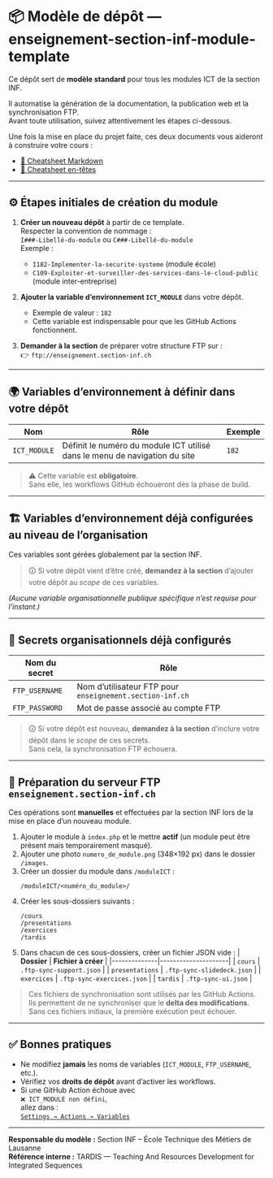 # 📦 Modèle de dépôt — enseignement-section-inf-module-template

Ce dépôt sert de **modèle standard** pour tous les modules ICT de la section INF.

Il automatise la génération de la documentation, la publication web et la synchronisation FTP.  
Avant toute utilisation, suivez attentivement les étapes ci-dessous.

Une fois la mise en place du projet faite, ces deux documents vous aideront à construire votre cours :

- [🔗 Cheatsheet Markdown](aide-memoire/cheatsheet.md)
- [🔗 Cheatsheet en-têtes](aide-memoire/tardis.md)

---

## ⚙️ Étapes initiales de création du module

1. **Créer un nouveau dépôt** à partir de ce template.  
   Respecter la convention de nommage :  
   `I###-Libellé-du-module` ou `C###-Libellé-du-module`  
   Exemple :  
   - `I182-Implementer-la-securite-systeme` (module école)  
   - `C109-Exploiter-et-surveiller-des-services-dans-le-cloud-public` (module inter-entreprise)

2. **Ajouter la variable d’environnement `ICT_MODULE`** dans votre dépôt.  
   - Exemple de valeur : `182`  
   - Cette variable est indispensable pour que les GitHub Actions fonctionnent.

3. **Demander à la section** de préparer votre structure FTP sur :  
   👉 `ftp://enseignement.section-inf.ch`

---

## 🌍 Variables d’environnement à définir dans votre dépôt

| **Nom** | **Rôle** | **Exemple** |
|----------|-----------|-------------|
| `ICT_MODULE` | Définit le numéro du module ICT utilisé dans le menu de navigation du site | `182` |

> ⚠️ Cette variable est **obligatoire**.  
> Sans elle, les workflows GitHub échoueront dès la phase de build.

---

## 🏗️ Variables d’environnement déjà configurées au niveau de l’organisation

Ces variables sont gérées globalement par la section INF.

> 🛈 Si votre dépôt vient d’être créé, **demandez à la section** d’ajouter votre dépôt au *scope* de ces variables.

*(Aucune variable organisationnelle publique spécifique n’est requise pour l’instant.)*

---

## 🔐 Secrets organisationnels déjà configurés

| **Nom du secret** | **Rôle** |
|--------------------|----------|
| `FTP_USERNAME` | Nom d’utilisateur FTP pour `enseignement.section-inf.ch` |
| `FTP_PASSWORD` | Mot de passe associé au compte FTP |

> 🛈 Si votre dépôt est nouveau, **demandez à la section** d’inclure votre dépôt dans le *scope* de ces secrets.  
> Sans cela, la synchronisation FTP échouera.

---

## 🧱 Préparation du serveur FTP `enseignement.section-inf.ch`

Ces opérations sont **manuelles** et effectuées par la section INF lors de la mise en place d’un nouveau module.

1. Ajouter le module à `index.php` et le mettre **actif** (un module peut être présent mais temporairement masqué).  
2. Ajouter une photo `numero_de_module.png` (348×192 px) dans le dossier `/images`.  
3. Créer un dossier du module dans `/moduleICT` :
   ```
   /moduleICT/<numéro_du_module>/
   ```
4. Créer les sous-dossiers suivants :
   ```
   /cours
   /presentations
   /exercices
   /tardis
   ```
5. Dans chacun de ces sous-dossiers, créer un fichier JSON vide :
   | **Dossier** | **Fichier à créer** |
   |--------------|---------------------|
   | `cours` | `.ftp-sync-support.json` |
   | `presentations` | `.ftp-sync-slidedeck.json` |
   | `exercices` | `.ftp-sync-exercices.json` |
   | `tardis` | `.ftp-sync-ui.json` |

> Ces fichiers de synchronisation sont utilisés par les GitHub Actions.  
> Ils permettent de ne synchroniser que le **delta des modifications**.  
> Sans ces fichiers initiaux, la première exécution peut échouer.

---

## ✅ Bonnes pratiques

- Ne modifiez **jamais** les noms de variables (`ICT_MODULE`, `FTP_USERNAME`, etc.).  
- Vérifiez vos **droits de dépôt** avant d’activer les workflows.  
- Si une GitHub Action échoue avec  
  `❌ ICT_MODULE non défini`,  
  allez dans :  
  [`Settings → Actions → Variables`](./settings/secrets/actions)

---

**Responsable du modèle :** Section INF – École Technique des Métiers de Lausanne  
**Référence interne :** TARDIS — Teaching And Resources Development for Integrated Sequences  
